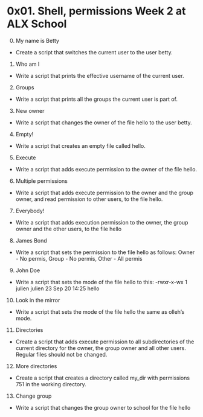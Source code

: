 # 0x01. Shell, permissions Week 2 at ALX School
0. My name is Betty
- Create a script that switches the current user to the user betty.
1. Who am I
- Write a script that prints the effective username of the current user.
2. Groups
- Write a script that prints all the groups the current user is part of.
3. New owner
- Write a script that changes the owner of the file hello to the user betty.
4. Empty!
- Write a script that creates an empty file called hello.
5. Execute
- Write a script that adds execute permission to the owner of the file hello.
6. Multiple permissions
- Write a script that adds execute permission to the owner and the group owner, and read permission to other users, to the file hello.
7. Everybody!
- Write a script that adds execution permission to the owner, the group owner and the other users, to the file hello
8. James Bond
- Write a script that sets the permission to the file hello as follows: Owner - No permis, Group - No permis, Other - All permis
9. John Doe
- Write a script that sets the mode of the file hello to this: -rwxr-x-wx 1 julien julien 23 Sep 20 14:25 hello
10. Look in the mirror
- Write a script that sets the mode of the file hello the same as olleh’s mode.
11. Directories
- Create a script that adds execute permission to all subdirectories of the current directory for the owner, the group owner and all other users. Regular files should not be changed.
12. More directories
- Create a script that creates a directory called my_dir with permissions 751 in the working directory.
13. Change group
- Write a script that changes the group owner to school for the file hello
